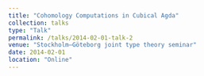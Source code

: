 ```yaml
---
title: "Cohomology Computations in Cubical Agda"
collection: talks
type: "Talk"
permalink: /talks/2014-02-01-talk-2
venue: "Stockholm–Göteborg joint type theory seminar"
date: 2014-02-01
location: "Online"
---
```

